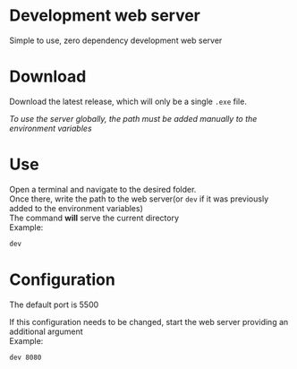 # Development web server

Simple to use, zero dependency development web server

# Download

Download the latest release, which will only be a single `.exe` file.

*To use the server globally, the path must be added manually to the environment variables*  

# Use

Open a terminal and navigate to the desired folder.  
Once there, write the path to the web server(or `dev` if it was previously added to the environment variables)  
The command **will** serve the current directory  
Example:
```bat
dev
```
 
# Configuration

The default port is 5500 

If this configuration needs to be changed, start the web server providing an additional argument  
Example:

```bat
dev 8080
```